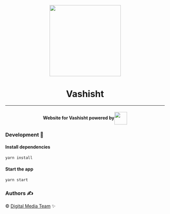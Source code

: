 <p align="center"><img src="public/favicon.ico" align="center" width="225"></p>
<h1 align="center">Vashisht</h1>
<hr>
<h4 align="center">Website for Vashisht powered by<img src="https://cdn2.iconfinder.com/data/icons/designer-skills/128/react-512.png" width="40" align="center"></h4>

### Development 🔧

#### Install dependencies

```sh
yarn install
```

#### Start the app

```sh
yarn start
```

### Authors ✍️

©️ [Digital Media Team](https://github.com/DMT-IIITDM) ✨